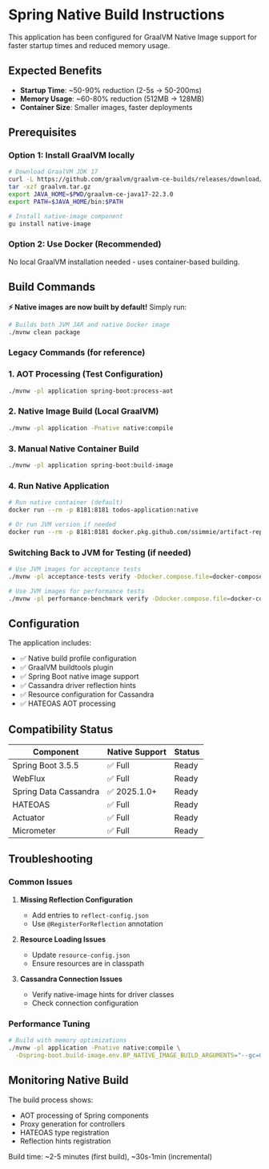 # Spring Native Build Instructions

This application has been configured for GraalVM Native Image support for faster startup times and reduced memory usage.

## Expected Benefits

- **Startup Time**: ~50-90% reduction (2-5s → 50-200ms)
- **Memory Usage**: ~60-80% reduction (512MB → 128MB)
- **Container Size**: Smaller images, faster deployments

## Prerequisites

### Option 1: Install GraalVM locally
```bash
# Download GraalVM JDK 17
curl -L https://github.com/graalvm/graalvm-ce-builds/releases/download/vm-22.3.0/graalvm-ce-java17-linux-amd64-22.3.0.tar.gz -o graalvm.tar.gz
tar -xzf graalvm.tar.gz
export JAVA_HOME=$PWD/graalvm-ce-java17-22.3.0
export PATH=$JAVA_HOME/bin:$PATH

# Install native-image component
gu install native-image
```

### Option 2: Use Docker (Recommended)
No local GraalVM installation needed - uses container-based building.

## Build Commands

**⚡ Native images are now built by default!** Simply run:

```bash
# Builds both JVM JAR and native Docker image
./mvnw clean package
```

### Legacy Commands (for reference)

### 1. AOT Processing (Test Configuration)
```bash
./mvnw -pl application spring-boot:process-aot
```

### 2. Native Image Build (Local GraalVM)
```bash
./mvnw -pl application -Pnative native:compile
```

### 3. Manual Native Container Build
```bash
./mvnw -pl application spring-boot:build-image
```

### 4. Run Native Application
```bash
# Run native container (default)
docker run --rm -p 8181:8181 todos-application:native

# Or run JVM version if needed
docker run --rm -p 8181:8181 docker.pkg.github.com/ssimmie/artifact-repository/todos-application:latest
```

### Switching Back to JVM for Testing (if needed)

```bash
# Use JVM images for acceptance tests
./mvnw -pl acceptance-tests verify -Ddocker.compose.file=docker-compose.yml

# Use JVM images for performance tests
./mvnw -pl performance-benchmark verify -Ddocker.compose.file=docker-compose.yml
```

## Configuration

The application includes:

- ✅ Native build profile configuration
- ✅ GraalVM buildtools plugin
- ✅ Spring Boot native image support
- ✅ Cassandra driver reflection hints
- ✅ Resource configuration for Cassandra
- ✅ HATEOAS AOT processing

## Compatibility Status

| Component | Native Support | Status |
|-----------|----------------|--------|
| Spring Boot 3.5.5 | ✅ Full | Ready |
| WebFlux | ✅ Full | Ready |
| Spring Data Cassandra | ✅ 2025.1.0+ | Ready |
| HATEOAS | ✅ Full | Ready |
| Actuator | ✅ Full | Ready |
| Micrometer | ✅ Full | Ready |

## Troubleshooting

### Common Issues

1. **Missing Reflection Configuration**
   - Add entries to `reflect-config.json`
   - Use `@RegisterForReflection` annotation

2. **Resource Loading Issues**
   - Update `resource-config.json`
   - Ensure resources are in classpath

3. **Cassandra Connection Issues**
   - Verify native-image hints for driver classes
   - Check connection configuration

### Performance Tuning

```bash
# Build with memory optimizations
./mvnw -pl application -Pnative native:compile \
  -Dspring-boot.build-image.env.BP_NATIVE_IMAGE_BUILD_ARGUMENTS="--gc=G1 --initialize-at-build-time=org.slf4j"
```

## Monitoring Native Build

The build process shows:
- AOT processing of Spring components
- Proxy generation for controllers
- HATEOAS type registration
- Reflection hints registration

Build time: ~2-5 minutes (first build), ~30s-1min (incremental)